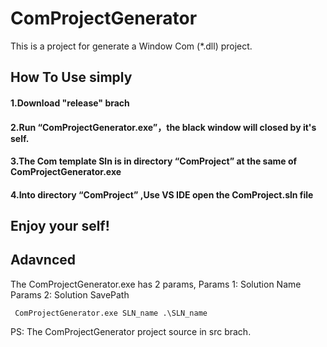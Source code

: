# ComProjectGenerator
This is a project for generate a Window Com (*.dll) project.

## How To Use simply
#### 1.Download  "release" brach
#### 2.Run “ComProjectGenerator.exe”，the black window will closed by it's self.
#### 3.The Com template Sln is in directory “ComProject” at the same of ComProjectGenerator.exe
#### 4.Into directory “ComProject” ,Use VS IDE open the ComProject.sln file  

## Enjoy your self!



## Adavnced 
The ComProjectGenerator.exe has 2 params,
Params 1:  Solution Name 
Params 2:  Solution  SavePath


~~~
 ComProjectGenerator.exe SLN_name .\SLN_name
~~~

PS:
The ComProjectGenerator project source in   src brach.
